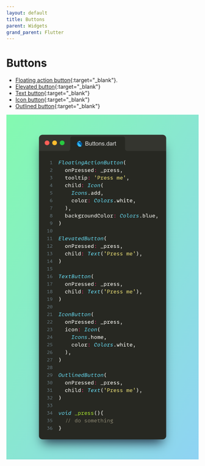 ```yaml
---
layout: default
title: Buttons
parent: Widgets
grand_parent: Flutter
---
```


# Buttons
- [Floating action button](https://api.flutter.dev/flutter/material/FloatingActionButton-class.html){:target="\_blank"}.
- [Elevated button](https://api.flutter.dev/flutter/material/ElevatedButton-class.html){:target="\_blank"}
- [Text button](https://api.flutter.dev/flutter/material/TextButton-class.html){:target="\_blank"}
- [Icon button](https://api.flutter.dev/flutter/material/IconButton-class.html){:target="\_blank"}
- [Outlined button](https://api.flutter.dev/flutter/material/OutlinedButton-class.html){:target="\_blank"}

  
<p align="center">
  <img src="/assets/images/buttonsFlutter.png" alt="drawing" width="600"/>
</p>
